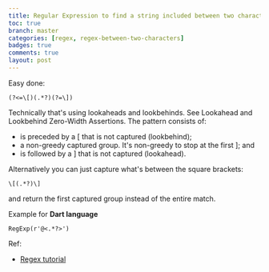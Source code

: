 ```yaml
---
title: Regular Expression to find a string included between two characters while EXCLUDING the delimiters
toc: true
branch: master
categories: [regex, regex-between-two-characters]
badges: true
comments: true
layout: post
---
```


Easy done:

```
(?<=\[)(.*?)(?=\])
```

Technically that's using lookaheads and lookbehinds. See Lookahead and Lookbehind Zero-Width Assertions. The pattern consists of:

 - is preceded by a [ that is not captured (lookbehind);
 - a non-greedy captured group. It's non-greedy to stop at the first ]; and
 - is followed by a ] that is not captured (lookahead).

Alternatively you can just capture what's between the square brackets:

```
\[(.*?)\]
```

and return the first captured group instead of the entire match.

Example for <b>Dart language</b>

```
RegExp(r'@<.*?>') 
```

Ref: 
 - [Regex tutorial](https://www.regular-expressions.info/lookaround.html)
